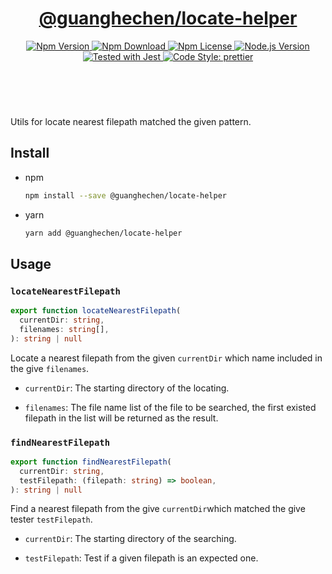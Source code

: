 <header>
  <h1 align="center">
    <a href="https://github.com/guanghechen/node-scaffolds/tree/master/packages/locate-helper#readme">@guanghechen/locate-helper</a>
  </h1>
  <div align="center">
    <a href="https://www.npmjs.com/package/@guanghechen/locate-helper">
      <img
        alt="Npm Version"
        src="https://img.shields.io/npm/v/@guanghechen/locate-helper.svg"
      />
    </a>
    <a href="https://www.npmjs.com/package/@guanghechen/locate-helper">
      <img
        alt="Npm Download"
        src="https://img.shields.io/npm/dm/@guanghechen/locate-helper.svg"
      />
    </a>
    <a href="https://www.npmjs.com/package/@guanghechen/locate-helper">
      <img
        alt="Npm License"
        src="https://img.shields.io/npm/l/@guanghechen/locate-helper.svg"
      />
    </a>
    <a href="https://github.com/nodejs/node">
      <img
        alt="Node.js Version"
        src="https://img.shields.io/node/v/@guanghechen/locate-helper"
      />
    </a>
    <a href="https://github.com/facebook/jest">
      <img
        alt="Tested with Jest"
        src="https://img.shields.io/badge/tested_with-jest-9c465e.svg"
      />
    </a>
    <a href="https://github.com/prettier/prettier">
      <img
        alt="Code Style: prettier"
        src="https://img.shields.io/badge/code_style-prettier-ff69b4.svg?style=flat-square"
      />
    </a>
  </div>
</header>
<br/>


Utils for locate nearest filepath matched the given pattern.

## Install

* npm

  ```bash
  npm install --save @guanghechen/locate-helper
  ```

* yarn

  ```bash
  yarn add @guanghechen/locate-helper
  ```

## Usage

### `locateNearestFilepath`

```typescript
export function locateNearestFilepath(
  currentDir: string,
  filenames: string[],
): string | null
```

Locate a nearest filepath from the given `currentDir` which name included
in the give `filenames`.

  * `currentDir`: The starting directory of the locating.

  * `filenames`: The file name list of the file to be searched, the first existed filepath in the list will be returned as the result.


### `findNearestFilepath`

```typescript
export function findNearestFilepath(
  currentDir: string,
  testFilepath: (filepath: string) => boolean,
): string | null
```

Find a nearest filepath from the give `currentDir`which matched the give
tester `testFilepath`.

  * `currentDir`: The starting directory of the searching.

  * `testFilepath`: Test if a given filepath is an expected one.


[homepage]: https://github.com/guanghechen/node-scaffolds/tree/master/packages/locate-helper#readme
